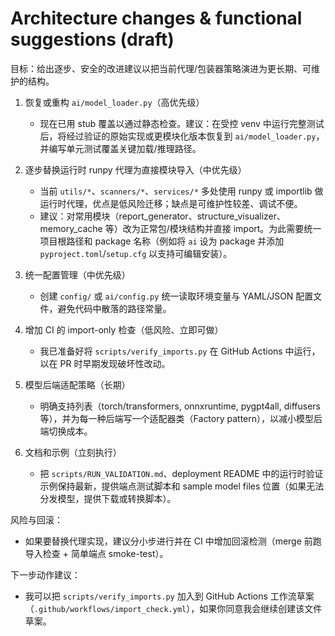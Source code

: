 # Architecture changes & functional suggestions (draft)

目标：给出逐步、安全的改进建议以把当前代理/包装器策略演进为更长期、可维护的结构。

1) 恢复或重构 `ai/model_loader.py`（高优先级）
   - 现在已用 stub 覆盖以通过静态检查。建议：在受控 venv 中运行完整测试后，将经过验证的原始实现或更模块化版本恢复到 `ai/model_loader.py`，并编写单元测试覆盖关键加载/推理路径。

2) 逐步替换运行时 runpy 代理为直接模块导入（中优先级）
   - 当前 `utils/*`、`scanners/*`、`services/*` 多处使用 runpy 或 importlib 做运行时代理，优点是低风险迁移；缺点是可维护性较差、调试不便。
   - 建议：对常用模块（report_generator、structure_visualizer、memory_cache 等）改为正常包/模块结构并直接 import。为此需要统一项目根路径和 package 名称（例如将 `ai` 设为 package 并添加 `pyproject.toml`/`setup.cfg` 以支持可编辑安装）。

3) 统一配置管理（中优先级）
   - 创建 `config/` 或 `ai/config.py` 统一读取环境变量与 YAML/JSON 配置文件，避免代码中散落的路径常量。

4) 增加 CI 的 import-only 检查（低风险、立即可做）
   - 我已准备好将 `scripts/verify_imports.py` 在 GitHub Actions 中运行，以在 PR 时早期发现破坏性改动。

5) 模型后端适配策略（长期）
   - 明确支持列表（torch/transformers, onnxruntime, pygpt4all, diffusers 等），并为每一种后端写一个适配器类（Factory pattern），以减小模型后端切换成本。

6) 文档和示例（立刻执行）
   - 把 `scripts/RUN_VALIDATION.md`、deployment README 中的运行时验证示例保持最新，提供端点测试脚本和 sample model files 位置（如果无法分发模型，提供下载或转换脚本）。

风险与回滚：

- 如果要替换代理实现，建议分小步进行并在 CI 中增加回滚检测（merge 前跑导入检查 + 简单端点 smoke-test）。

下一步动作建议：

- 我可以把 `scripts/verify_imports.py` 加入到 GitHub Actions 工作流草案（`.github/workflows/import_check.yml`），如果你同意我会继续创建该文件草案。
